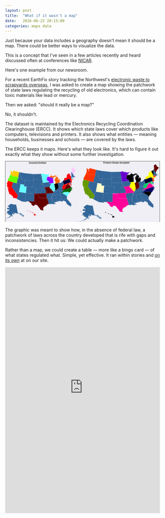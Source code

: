 ```yaml
---
layout: post
title:  "What if it wasn't a map"
date:   2016-06-22 20:15:00
categories: maps data
---
```


Just because your data includes a geography doesn't mean it should be a map. There could be better ways to visualize the data.

This is a concept that I've seen in a few articles recently and heard discussed often at conferences like [NICAR](http://ire.org/conferences/nicar2016/).

Here's one example from our newsroom.

For a recent EarthFix story tracking the Northwest's [electronic waste to scrapyards overseas](http://earthfix.info/news/series/circuit/), I was asked to create a map showing the patchwork of state laws regulating the recycling of old electronics, which can contain toxic materials like lead or mercury.

Then we asked: "should it really be a map?"

No, it shouldn't.

The dataset is maintained by the Electronics Recycling Coordination Clearinghouse (ERCC). It shows which state laws cover which products like computers, televisions and printers. It also shows what entities — meaning households, businesses and schools — are covered by the laws.

The ERCC keeps it maps. Here's what they look like. It's hard to figure it out exactly what they show without some further investigation.

<img src="/imgs/ercc-screnshot.png" />

The graphic was meant to show how, in the absence of federal law, a patchwork of laws across the country developed that is rife with gaps and inconsistencies. Then it hit us: We could actually make a patchwork.

Rather than a map, we could create a table — more like a bingo card — of what states regulated what. Simple, yet effective. It ran within stories and [on its own](http://www.opb.org/news/widget/the-patchwork-of-e-waste-laws-in-the-united-states/) at on our site.

<iframe style="width: 100%; height: 800px;" src="http://opb-news-interactives.s3.amazonaws.com/news/2016/04April/EwasteRegs/index.html" frameBorder="0" scrolling="no" />
